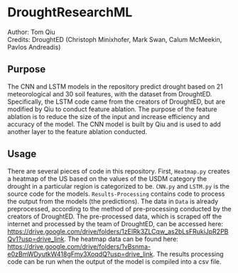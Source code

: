 # DroughtResearchML

<p>Author: Tom Qiu <br>Credits: DroughtED (Christoph Minixhofer, Mark Swan, Calum McMeekin, Pavlos Andreadis)</p>

## Purpose

The CNN and LSTM models in the repository predict drought based on 21 meteorological and 30 soil features, with the dataset from DroughtED. Specifically, the LSTM code came from the creators of DroughtED, but are modified by Qiu to conduct feature ablation. The purpose of the feature ablation is to reduce the size of the input and increase efficiency and accuracy of the model. The CNN model is built by Qiu and is used to add another layer to the feature ablation conducted.

## Usage

There are several pieces of code in this repository. First, ```Heatmap.py``` creates a heatmap of the US based on the values of the USDM category the drought in a particular region is categorized to be. ```CNN.py``` and ```LSTM.py``` is the source code for the models. ```Results-Processing``` contains code to process the output from the models (the predictions). The data in ```Data``` is already preprocessed, according to the method of pre-processing conducted by the creators of DroughtED. The pre-processed data, which is scraped off the internet and processed by the team of DroughtED, can be accessed here: <https://drive.google.com/drive/folders/1zEIRk3ZLCqw_as2bLsFRukiJpR2PBQv1?usp=drive_link>. The heatmap data can be found here: <https://drive.google.com/drive/folders/1vBsnma-e0zBmWDyutkW418gFmy3XoqdQ?usp=drive_link>. The results processing code can be run when the output of the model is compiled into a csv file.

